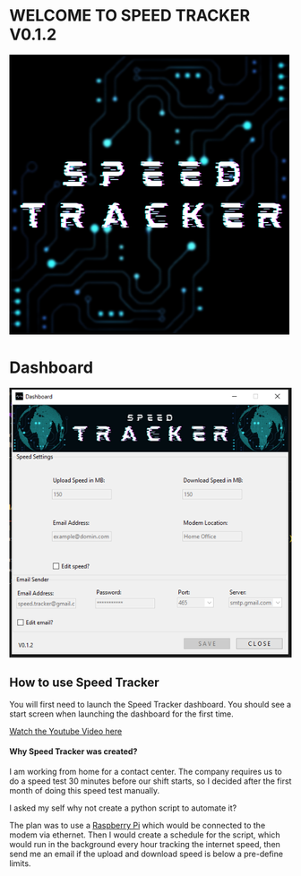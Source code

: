 <body>
<h1>WELCOME TO SPEED TRACKER V0.1.2</h1>

<img src="res/image/Speed_Tracker_logo.png">

<h1>Dashboard</h1>

<img src="res/image/Speed_Tracker_Screenshot.png">

<h2>How to use Speed Tracker</h2>
<p>
You will first need to launch the Speed Tracker dashboard.
You should see a start screen when launching the dashboard for the
first time.


<a href="https://www.youtube.com/watch?v=c2h0Tvu2El4"> Watch the Youtube Video here</a>


<h4>Why Speed Tracker was created?</h4>
<p>
I am working from home for a contact center.
The company requires us to do a speed test 30 minutes before our shift starts,
so I decided after the first month of doing this speed test manually.

I asked my self why not create a python script to automate it?

The plan was to use a <a href="https://en.wikipedia.org/wiki/Raspberry_Pi#:~:text=The%20Raspberry%20Pi%204%20Model,HDMI%20(HDMI%20Type%20D)%20ports">Raspberry Pi</a> which would be connected to the modem via ethernet.
Then I would create a schedule for the script, which would run in the background every hour tracking the
internet speed, then send me an email if the upload and download speed is below a pre-define limits.</p>

</body>
